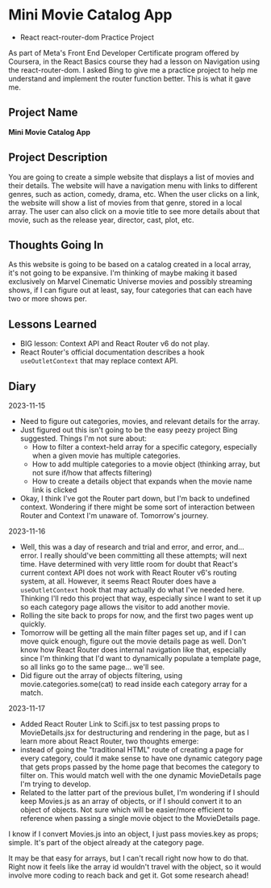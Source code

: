 # Mini Movie Catalog App

- React react-router-dom Practice Project

As part of Meta's Front End Developer Certificate program offered by Coursera, in the React Basics course they had a lesson on Navigation using the react-router-dom. I asked Bing to give me a practice project to help me understand and implement the router function better. This is what it gave me.

## Project Name

**Mini Movie Catalog App**

## Project Description

You are going to create a simple website that displays a list of movies and their details. The website will have a navigation menu with links to different genres, such as action, comedy, drama, etc. When the user clicks on a link, the website will show a list of movies from that genre, stored in a local array. The user can also click on a movie title to see more details about that movie, such as the release year, director, cast, plot, etc.

## Thoughts Going In

As this website is going to be based on a catalog created in a local array, it's not going to be expansive. I'm thinking of maybe making it based exclusively on Marvel Cinematic Universe movies and possibly streaming shows, if I can figure out at least, say, four categories that can each have two or more shows per.

## Lessons Learned

- BIG lesson: Context API and React Router v6 do not play.
- React Router's official documentation describes a hook `useOutletContext` that may replace context API.

## Diary

2023-11-15

- Need to figure out categories, movies, and relevant details for the array.
- Just figured out this isn't going to be the easy peezy project Bing suggested. Things I'm not sure about:
  - How to filter a context-held array for a specific category, especially when a given movie has multiple categories.
  - How to add multiple categories to a movie object (thinking array, but not sure if/how that affects filtering)
  - How to create a details object that expands when the movie name link is clicked
- Okay, I think I've got the Router part down, but I'm back to undefined context. Wondering if there might be some sort of interaction between Router and Context I'm unaware of. Tomorrow's journey.

2023-11-16

- Well, this was a day of research and trial and error, and error, and... error. I really should've been committing all these attempts; will next time. Have determined with very little room for doubt that React's current context API does not work with React Router v6's routing system, at all. However, it seems React Router does have a `useOutletContext` hook that may actually do what I've needed here. Thinking I'll redo this project that way, especially since I want to set it up so each category page allows the visitor to add another movie.
- Rolling the site back to props for now, and the first two pages went up quickly.
- Tomorrow will be getting all the main filter pages set up, and if I can move quick enough, figure out the movie details page as well. Don't know how React Router does internal navigation like that, especially since I'm thinking that I'd want to dynamically populate a template page, so all links go to the same page... we'll see.
- Did figure out the array of objects filtering, using movie.categories.some(cat) to read inside each category array for a match.

2023-11-17

- Added React Router Link to Scifi.jsx to test passing props to MovieDetails.jsx for destructuring and rendering in the page, but as I learn more about React Router, two thoughts emerge:
- instead of going the "traditional HTML" route of creating a page for every category, could it make sense to have one dynamic category page that gets props passed by the home page that becomes the category to filter on. This would match well with the one dynamic MovieDetails page I'm trying to develop.
- Related to the latter part of the previous bullet, I'm wondering if I should keep Movies.js as an array of objects, or if I should convert it to an object of objects. Not sure which will be easier/more efficient to reference when passing a single movie object to the MovieDetails page.

I know if I convert Movies.js into an object, I just pass movies.key as props; simple. It's part of the object already at the category page.

It may be that easy for arrays, but I can't recall right now how to do that. Right now it feels like the array id wouldn't travel with the object, so it would involve more coding to reach back and get it. Got some research ahead!
